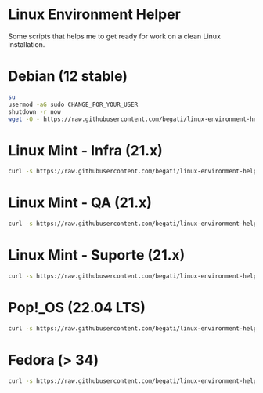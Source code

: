 # Linux Environment Helper

Some scripts that helps me to get ready for work on a clean Linux installation.

# Debian (12 stable)

```bash
su
usermod -aG sudo CHANGE_FOR_YOUR_USER
shutdown -r now
wget -O - https://raw.githubusercontent.com/begati/linux-environment-helper/main/debian-config.sh | sudo bash

```

# Linux Mint - Infra (21.x)

```bash
curl -s https://raw.githubusercontent.com/begati/linux-environment-helper/main/mint-config-infra.sh | sudo bash
```

# Linux Mint - QA (21.x)

```bash
curl -s https://raw.githubusercontent.com/begati/linux-environment-helper/main/mint-config-qa.sh | sudo bash
```

# Linux Mint - Suporte (21.x)

```bash
curl -s https://raw.githubusercontent.com/begati/linux-environment-helper/main/mint-config-suporte.sh | sudo bash
```

# Pop!_OS (22.04 LTS)

```bash
curl -s https://raw.githubusercontent.com/begati/linux-environment-helper/main/popos-config.sh | sudo bash
```
 
# Fedora (> 34)

```bash
curl -s https://raw.githubusercontent.com/begati/linux-environment-helper/main/fedora-config.sh | sudo bash
```
